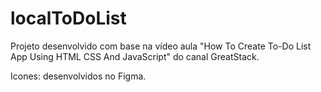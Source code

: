 # localToDoList
Projeto desenvolvido com base na vídeo aula "How To Create To-Do List App Using HTML CSS And JavaScript" do canal GreatStack.

Icones: desenvolvidos no Figma.